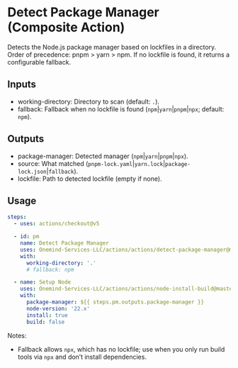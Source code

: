 # Detect Package Manager (Composite Action)

Detects the Node.js package manager based on lockfiles in a directory.
Order of precedence: pnpm > yarn > npm. If no lockfile is found, it returns a configurable fallback.

## Inputs

- working-directory: Directory to scan (default: `.`).
- fallback: Fallback when no lockfile is found (`npm`|`yarn`|`pnpm`|`npx`; default: `npm`).

## Outputs

- package-manager: Detected manager (`npm`|`yarn`|`pnpm`|`npx`).
- source: What matched (`pnpm-lock.yaml`|`yarn.lock`|`package-lock.json`|`fallback`).
- lockfile: Path to detected lockfile (empty if none).

## Usage

```yaml
steps:
  - uses: actions/checkout@v5

  - id: pm
    name: Detect Package Manager
    uses: Onemind-Services-LLC/actions/actions/detect-package-manager@master
    with:
      working-directory: '.'
      # fallback: npm

  - name: Setup Node
    uses: Onemind-Services-LLC/actions/actions/node-install-build@master
    with:
      package-manager: ${{ steps.pm.outputs.package-manager }}
      node-version: '22.x'
      install: true
      build: false
```

Notes:
- Fallback allows `npx`, which has no lockfile; use when you only run build tools via `npx` and don’t install dependencies.
